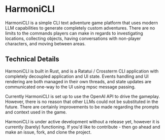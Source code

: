 # HarmoniCLI

HarmoniCLI is a simple CLI text adventure game platform that uses modern LLM capabilities to generate completely custom adventures. There are no limits to the commands players can make in regards to investigating locations, collecting objects, having conversations with non-player characters, and moving between areas. 

## Technical Details

HarmoniCLI is built in Rust, and is a Ratatui / Crossterm CLI application with completely decoupled application and UI state. Events handling and UI rendering are both managed in their own threads, and state updates are communicated one-way to the UI using mpsc message passing.

Currently HarmoniCLI is set up to use the OpenAI API to drive the gameplay. However, there is no reason that other LLMs could not be substituted in the future. There are certainly improvements to be made regarding the prompts and context used in the game.

HarmoniCLI is under active development without a release yet, however it is currently (barely) functioning. If you'd like to contribute - then go ahead and make an issue, fork, and clone the project. 
